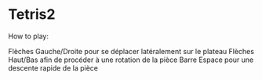 # Tetris2

How to play:

Flèches Gauche/Droite pour se déplacer latéralement sur le plateau
Flèches Haut/Bas afin de procéder à une rotation de la pièce
Barre Espace pour une descente rapide de la pièce
